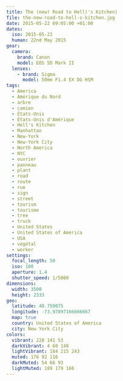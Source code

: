 ```yaml
---
title: The (new) Road to Hell('s Kitchen)
file: the-new-road-to-hell-s-kitchen.jpg
date: 2015-05-22 09:05:00 +01:00
dates:
  iso: 2015-05-22
  human: 22nd May 2015
gear:
  camera:
    brand: Canon
    model: EOS 5D Mark II
  lenses:
    - brand: Sigma
      model: 50mm F1.4 EX DG HSM
tags:
  - America
  - Amérique du Nord
  - arbre
  - camion
  - États-Unis
  - États-Unis d'Amérique
  - Hell's Kitchen
  - Manhattan
  - New-York
  - New-York City
  - North America
  - NYC
  - ouvrier
  - panneau
  - plant
  - road
  - route
  - rue
  - sign
  - street
  - tourism
  - tourisme
  - tree
  - truck
  - United States
  - United States of America
  - USA
  - végétal
  - worker
settings:
  focal_length: 50
  iso: 100
  aperture: 1.4
  shutter_speed: 1/5000
dimensions:
  width: 3500
  height: 2333
geo:
  latitude: 40.759075
  longitude: -73.97897166666667
  map: true
  country: United States of America
  city: New York City
colors:
  vibrant: 228 141 53
  darkVibrant: 4 60 148
  lightVibrant: 184 215 243
  muted: 176 92 116
  darkMuted: 54 66 93
  lightMuted: 189 179 166
---
```



